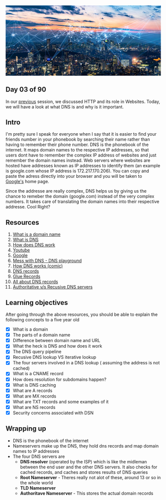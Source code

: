 ![Internet](../avatar.jpg)

## Day 03 of 90 
In our [previous](../day02) session, we discussed HTTP and its  role in Websites. Today, we will have a look at what DNS is and why is it important. 

## Intro
I'm pretty sure I speak for everyone when I say that it is easier to find your friends number in your phonebook by searching their name rather than having to remember their phone number. DNS is the phonebook of the internet. It maps domain names to the respective IP addresses, so that users dont have to remember the complex IP address of websites and just remember the domain names instead.  Web servers where websites are hosted have addresses known as IP addresses to identify them (an example is google.com  whose IP address is 172.217.170.206). You can copy and paste the adress directly into your browser and you will be taken to [Google's](https://google.com) home page.

 Since the addresse are really complex, DNS helps us by giving us the chance to remeber the domain (google.com) instead of the  very complex numbers. It takes care of translating the domain names into their respective addresse. Cool Right?

 ## Resources 
 
 1. [What is a domain name](https://www.cloudflare.com/en-gb/learning/dns/glossary/what-is-a-domain-name/)
 2. [What is DNS](https://www.cloudflare.com/en-gb/learning/dns/what-is-dns/)
 3. [How does DNS work](https://www.youtube.com/watch?v=Y4cRx19nhJk)
 4. [Youtube](https://www.youtube.com/results?search_query=how+DNS+works)
 5. [Google](https://www.google.com/search?q=how+DNS+works)
 6. [Mess with DNS - DNS playground](https://messwithdns.net/)
 7. [How DNS works (comic)](https://howdns.works/ep1/)
 8. [DNS records](https://www.youtube.com/watch?v=7lxgpKh_fRY)
 9. [Glue Records](https://www.youtube.com/watch?v=e48AyJOA9W8)
 10. [All about DNS records](https://www.youtube.com/watch?v=YV5tkQYcvfg)
 11. [Authoritative v/s Recusive DNS servers](https://umbrella.cisco.com/blog/what-is-the-difference-between-authoritative-and-recursive-dns-nameservers)

 ## Learning objectives
 After going through the above resources, you should be able to explain the following concepts to a five year old

 * [X] What is a domain
 * [X] The parts of a domain name
 * [X] Difference between domain name and URL
 * [X] What the heck is DNS and how does it work
 * [X] The DNS query pipeline
 * [X] Recusive DNS lookup VS iterative lookup
 * [X] The four servers involved in a DNS lookup ( assuming the address is not cached)
 * [X] What is a CNAME record
 * [X] How does  resolution for subdomains happen?
 * [X] What is DNS caching 
 * [X] What are A records
 * [X] What are MX records 
 * [X] What are TXT records and some examples of it
 * [X] What are NS records
 * [X] Security concerns associated with DSN

 ## Wrapping up
 - DNS is the phonebook of the internet
 - Nameservers make up the DNS, they hold dns records and map domain names to IP addresses
 - The four DNS servers are 
    - __DNS resolver__  (operated by the ISP) which is like the midleman between the end user and the other DNS servers. It also checks for cached records, and caches and stores results of DNS queries 
    - __Root Nameserver__ - Theres really not alot of these, around 13 or so in the whole world
    - __TLD Nameserver__ 
    - __Authoritave Nameserver__ - This stores the actual domain records

    